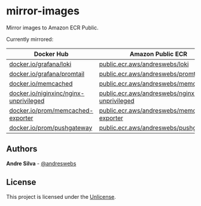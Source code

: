 # mirror-images

Mirror images to Amazon ECR Public.

Currently mirrored:

| Docker Hub                                                                                     | Amazon Public ECR |
| ---                                                                                            | ---               |
| [docker.io/grafana/loki](https://hub.docker.com/r/grafana/loki)                                | [public.ecr.aws/andreswebs/loki](https://gallery.ecr.aws/andreswebs/loki) |
| [docker.io/grafana/promtail](https://hub.docker.com/r/grafana/promtail)                        | [public.ecr.aws/andreswebs/promtail](https://gallery.ecr.aws/andreswebs/promtail) |
| [docker.io/memcached](https://hub.docker.com/_/memcached)                                      | [public.ecr.aws/andreswebs/memcached](https://gallery.ecr.aws/andreswebs/memcached) |
| [docker.io/niginxinc/nginx-unprivileged](https://hub.docker.com/r/nginxinc/nginx-unprivileged) | [public.ecr.aws/andreswebs/nginx-unprivileged](https://gallery.ecr.aws/andreswebs/nginx-unprivileged) |
| [docker.io/prom/memcached-exporter](https://hub.docker.com/r/prom/memcached-exporter)          | [public.ecr.aws/andreswebs/memcached-exporter](https://gallery.ecr.aws/andreswebs/memcached-exporter) |
| [docker.io/prom/pushgateway](https://hub.docker.com/r/prom/pushgateway)                        | [public.ecr.aws/andreswebs/pushgteway](https://gallery.ecr.aws/andreswebs/pushgateway) |

## Authors

**Andre Silva** - [@andreswebs](https://github.com/andreswebs)

## License

This project is licensed under the [Unlicense](UNLICENSE.md).
